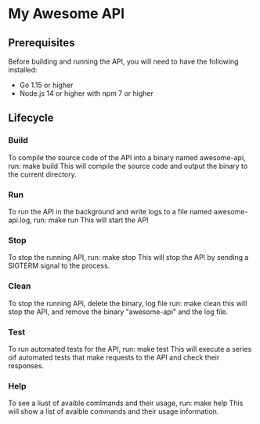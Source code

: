 # My Awesome API

## Prerequisites

Before building and running the API, you will need to have the following installed:

- Go 1.15 or higher
- Node.js 14 or higher with npm 7 or higher


## Lifecycle

### Build

To compile the source code of the API into a binary named awesome-api, run:
make build
This will compile the source code and output the binary to the current directory.
### Run

To run the API in the background and write logs to a file named awesome-api.log, run:
make run
This will start the API

### Stop

To stop the running API, run:
make stop
This will stop the API by sending a SIGTERM signal to the process.

### Clean

To stop the running APi, delete the binary, log file run:
make clean
this will stop the API, and remove the binary "awesome-api" and the log file.

### Test

To run automated tests for the API, run:
make test
This will execute a series oif automated tests that make requests to the API and check their responses.

### Help

To see a liust of avaible comlmands and their usage, run:
make help
This will show a list of avaible commands and their usage information.